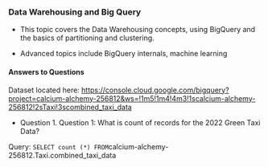 
### Data Warehousing and Big Query

* This topic covers the Data Warehousing concepts, using BigQuery and the basics of partitioning and clustering.

* Advanced topics include BigQuery internals, machine learning

#### Answers to Questions

Dataset located here: https://console.cloud.google.com/bigquery?project=calcium-alchemy-256812&ws=!1m5!1m4!4m3!1scalcium-alchemy-256812!2sTaxi!3scombined_taxi_data 

* Question 1. Question 1: What is count of records for the 2022 Green Taxi Data?

Query: ` SELECT count (*) FROM `calcium-alchemy-256812.Taxi.combined_taxi_data` `  



